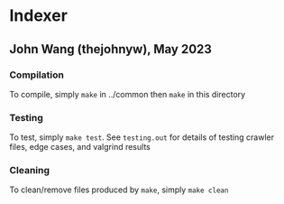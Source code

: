 # Indexer
## John Wang (thejohnyw), May 2023


### Compilation

To compile, simply `make` in ../common then `make` in this directory

### Testing
To test, simply `make test`.
See `testing.out` for details of testing crawler files, edge cases, and valgrind results

### Cleaning

To clean/remove files produced by `make`, simply `make clean`
